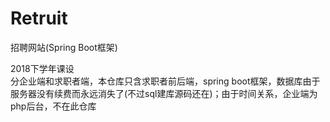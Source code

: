 # Retruit
招聘网站(Spring Boot框架)
  
2018下学年课设  
分企业端和求职者端，本仓库只含求职者前后端，spring boot框架，数据库由于服务器没有续费而永远消失了(不过sql建库源码还在)；由于时间关系，企业端为php后台，不在此仓库
